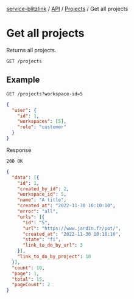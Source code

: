 [service-blitzlink](../../../README.md) / [API](../README.md) / [Projects](./README.md) /
Get all projects

# Get all projects

Returns all projects.

```
GET /projects
```

## Example

```
GET /projects?workspace-id=5
```

```json
{
  "user": {
    "id": 1,
    "workspaces": [5],
    "role": "customer"
  }
}
```

Response

```
200 OK
```

```json
{
  "data": [{
    "id": 1,
    "created_by_id": 2,
    "workspace_id": 5,
    "name": "A title",
    "created_at": "2022-11-30 10:10:10",
    "error": "all",
    "urls": [{
      "id": "5",
      "url": "https://www.jardin.fr/pot/",
      "created_at": "2022-11-30 10:10:10",
      "state": "fi",
      "link_to_do_by_url": 3
    }],
    "link_to_do_by_project": 10
  }],
  "count": 10,
  "page": 1,
  "total": 15,
  "pageCount": 2
}
```
